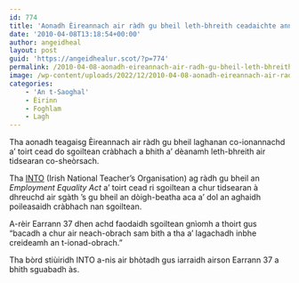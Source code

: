 ```yaml
---
id: 774
title: 'Aonadh Èireannach air ràdh gu bheil leth-bhreith ceadaichte ann an sgoiltean'
date: '2010-04-08T13:18:54+00:00'
author: angeidheal
layout: post
guid: 'https://angeidhealur.scot/?p=774'
permalink: /2010-04-08-aonadh-eireannach-air-radh-gu-bheil-leth-bhreith-ceadaichte-ann-an-sgoiltean/
image: /wp-content/uploads/2022/12/2010-04-08-aonadh-eireannach-air-radh-gu-bheil-leth-bhreith-ceadaichte-ann-an-sgoiltean.webp
categories:
    - 'An t-Saoghal'
    - Èirinn
    - Foghlam
    - Lagh
---
```


Tha aonadh teagaisg Èireannach air ràdh gu bheil laghanan co-ionannachd a’ toirt cead do sgoiltean cràbhach a bhith a’ dèanamh leth-bhreith air tidsearan co-sheòrsach.

Tha [INTO](http://www.into.ie/ "INTO - Irish National Teacher's Organisation") (Irish National Teacher’s Organisation) ag ràdh gu bheil an *Employment Equality Act* a’ toirt cead ri sgoiltean a chur tidsearan à dhreuchd air sgàth ’s gu bheil an dòigh-beatha aca a’ dol an aghaidh poileasaidh cràbhach nan sgoiltean.

A-rèir Earrann 37 dhen achd faodaidh sgoiltean gnìomh a thoirt gus “bacadh a chur air neach-obrach sam bith a tha a’ lagachadh inbhe creideamh an t-ionad-obrach.”

Tha bòrd stiùiridh INTO a-nis air bhòtadh gus iarraidh airson Earrann 37 a bhith sguabadh às.